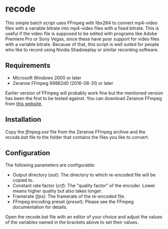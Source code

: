 # recode

This simple batch script uses FFmpeg with libx264 to convert mp4-video files
with a variable bitrate into mp4-video files with a fixed bitrate. This is
useful if the video file is supposed to be edited with programs like Adobe
Premiere Pro or Sony Vegas, since these have poor support for video files with a
variable bitrate. Because of that, this script is well suited for people who
like to record using Nvidia Shadowplay or similar recording software.

## Requirements

* Microsoft Windows 2000 or later
* Zeranoe FFmpeg 99882d0 (2016-08-31) or later

Earlier version of FFmpeg will probably work fine but the mentioned version has
been the first to be tested against. You can download Zeranoe FFmpeg from [this website](https://ffmpeg.zeranoe.com/builds/).

## Installation

Copy  the *ffmpeg.exe* file from the Zeranoe FFmpeg archive and the *recode.bat*
file to the folder that contains the files you like to convert.

## Configuration

The following parameters are configurable:

* Output directory (*out*): The directory to which re-encoded file will be copied to.
* Constant rate factor (*crf*): The "quality factor" of the encoder. Lower means
higher quality but also takes longer.
* Framerate (*fps*): The framerate of the re-encoded file.
* FFmpeg encoding preset (*preset*): Please see the FFmpeg documentation for details.

Open the recode.bat file with an editor of your choice and adjust the values of
the variables named in the brackets above to set their values.
